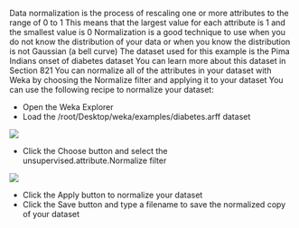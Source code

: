 Data normalization is the process of rescaling one or more attributes to the range of 0 to 1 This
means that the largest value for each attribute is 1 and the smallest value is 0 Normalization is
a good technique to use when you do not know the distribution of your data or when you know
the distribution is not Gaussian (a bell curve)
The dataset used for this example is the Pima Indians onset of diabetes dataset You can
learn more about this dataset in Section 821 You can normalize all of the attributes in your
dataset with Weka by choosing the Normalize filter and applying it to your dataset You can
use the following recipe to normalize your dataset:
- Open the Weka Explorer
- Load the /root/Desktop/weka/examples/diabetes.arff dataset

![](https://github.com/fenago/katacoda-scenarios/raw/master/machine-learning-mastery-weka/machine-learning-mastery-weka-chapter-10/steps/images/40.png)

- Click the Choose button and select the unsupervised.attribute.Normalize filter

![](https://github.com/fenago/katacoda-scenarios/raw/master/machine-learning-mastery-weka/machine-learning-mastery-weka-chapter-10/steps/images/41.png)

- Click the Apply button to normalize your dataset
- Click the Save button and type a filename to save the normalized copy of your dataset
